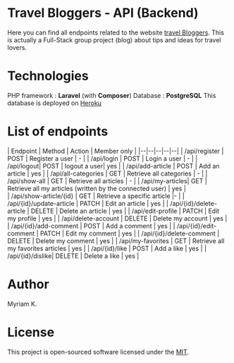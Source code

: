 
#  Travel Bloggers - API (Backend)

Here you can find all endpoints related to the website [travel Bloggers](https://vanyl.github.io/travelBloggers-frontend/#/). This is actually a Full-Stack group project (blog) about tips and ideas for travel lovers.

# Technologies
 PHP framework : **Laravel** (with **Composer**)
 Database : **PostgreSQL**
 This database is deployed on [Heroku](https://signup.heroku.com/login)

# List of endpoints
 
| Endpoint | Method  | Action | Member only | 
|--|--|--|--|--|
| /api/register | POST | Register a user | - |
| /api/login | POST | Login a user | - |
| /api/logout| POST | logout a user| yes |
| /api/add-article | POST | Add an article | yes |
| /api/all-categories | GET | Retrieve all categories | - |
| /api/show-all | GET | Retrieve all articles | - | 
| /api/my-articles| GET | Retrieve all my articles (written by the connected user) | yes |  
| /api/show-article/{id} | GET | Retrieve a specific article |- |
| /api/{id}/update-article | PATCH | Edit an article | yes | 
| /api/{id}/delete-article | DELETE | Delete an article | yes |
| /api/edit-profile | PATCH | Edit my profile | yes |
| /api/delete-account | DELETE | Delete my account | yes | 
| /api/{id}/add-comment | POST | Add a comment | yes | 
| /api/{id}/edit-comment | PATCH | Edit my comment | yes | 
| /api/{id}/delete-comment | DELETE | Delete my comment | yes | 
| /api/my-favorites | GET | Retrieve all my favorites articles | yes | 
| /api/{id}/like | POST | Add a like | yes | 
| /api/{id}/dislike| DELETE | Delete a like | yes |


# Author
Myriam K.

# License
This project is open-sourced software licensed under the [MIT](https://opensource.org/license/MIT).
